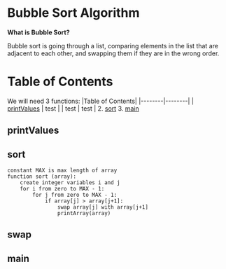 # Bubble Sort Algorithm

**What is Bubble Sort?**

Bubble sort is going through a list, comparing elements in the list that are adjacent to each other, and swapping them if they are in the wrong order.


# Table of Contents

We will need 3 functions:
|Table of Contents|
|--------|--------|
| [printValues](#values) | test |
| test | test |
2. [sort](#sort)
3. [main](#main)

## printValues


































## sort

```
constant MAX is max length of array
function sort (array):
    create integer variables i and j
    for i from zero to MAX - 1:
        for j from zero to MAX - 1:
            if array[j] > array[j+1]:
                swap array[j] with array[j+1]
                printArray(array)
```















































## swap






































## main



































